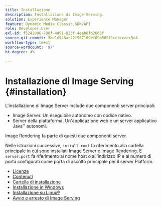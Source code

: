 ```yaml
---
title: Installazione
description: Installazione di Image Serving.
solution: Experience Manager
feature: Dynamic Media Classic,SDK/API
role: Developer,User
exl-id: f5242806-788f-4d91-823f-4eab8fd2666f
source-git-commit: 3be1d948ac22f907169ef09b509f1cebceaec5c4
workflow-type: tm+mt
source-wordcount: '97'
ht-degree: 4%

---
```


# Installazione di Image Serving {#installation}

L&#39;installazione di Image Server include due componenti server principali:

* Image Server. Un eseguibile autonomo con codice nativo.
* Server della piattaforma. Un&#39;applicazione web e un server applicativo Java™ autonomi.

Image Rendering fa parte di questi due componenti server.

Nelle istruzioni successive, `install_root` fa riferimento alla cartella principale in cui sono installati Image Server e Image Rendering. E `server:port` fa riferimento al nome host o all&#39;indirizzo IP e al numero di porta configurati come porta di ascolto principale per il server Platform.

* [Licenze](c-licensing.md)
* [Contenuti](c-contents.md)
* [Cartella di installazione](c-install-folder.md)
* [Installazione in Windows](t-installing-on-windows/t-installing-on-windows.md)
* [Installazione su Linux®](c-installing-linux/c-installing-linux.md)
* [Avvio e arresto di Image Serving](t-starting-and-stopping/t-starting-and-stopping.md)
